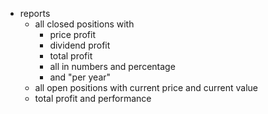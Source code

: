 

- reports
  - all closed positions with 
    - price profit
	- dividend profit
	- total profit
	- all in numbers and percentage
	- and "per year"
  - all open positions with current price and current value
  - total profit and performance
